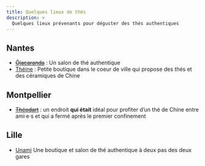 ```yaml
---
title: Quelques lieux de thés
description: >
  Quelques lieux prévenants pour déguster des thés authentiques
---
```


## Nantes

- ~~[Ôjacaranda](https://danslajungle.oisiflorus.com/nantes/ojacaranda.html)~~ : Un salon de thé authentique
- [Théine](https://danslajungle.oisiflorus.com/nantes/theine-maison-de-the.html) : Petite boutique dans le coeur de ville qui propose des thés et des céramiques de Chine

## Montpellier

- ~~[Théodart](https://danslajungle.oisiflorus.com/montpellier/theod-art.html)~~ : un endroit **qui était** idéal pour profiter d’un thé de Chine entre ami·e·s et qui a fermé après le premier confinement

## Lille

- [Unami](https://danslajungle.oisiflorus.com/lille/unami.html)
Une boutique et salon de thé authentique à deux pas des deux gares
